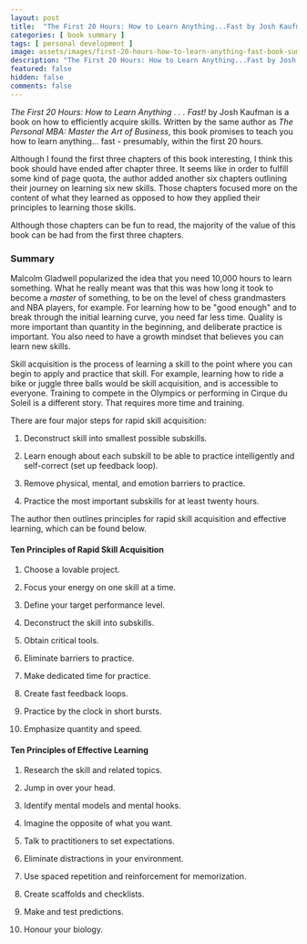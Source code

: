 ```yaml
---
layout: post
title:  "The First 20 Hours: How to Learn Anything...Fast by Josh Kaufman Book Summary"
categories: [ book summary ]
tags: [ personal development ]
image: assets/images/first-20-hours-how-to-learn-anything-fast-book-summary.png
description: "The First 20 Hours: How to Learn Anything...Fast by Josh Kaufman Book Summary"
featured: false
hidden: false
comments: false
---
```


*The First 20 Hours: How to Learn Anything . . . Fast!* by Josh Kaufman is a book on how to efficiently acquire skills. Written by the same author as *The Personal MBA: Master the Art of Business*, this book promises to teach you how to learn anything... fast - presumably, within the first 20 hours.

Although I found the first three chapters of this book interesting, I think this book should have ended after chapter three. It seems like in order to fulfill some kind of page quota, the author added another six chapters outlining their journey on learning six new skills. Those chapters focused more on the content of what they learned as opposed to how they applied their principles to learning those skills.

Although those chapters can be fun to read, the majority of the value of this book can be had from the first three chapters.

### Summary

Malcolm Gladwell popularized the idea that you need 10,000 hours to learn something. What he really meant was that this was how long it took to become a *master* of something, to be on the level of chess grandmasters and NBA players, for example. For learning how to be "good enough" and to break through the initial learning curve, you need far less time. Quality is more important than quantity in the beginning, and deliberate practice is important. You also need to have a growth mindset that believes you can learn new skills.

Skill acquisition is the process of learning a skill to the point where you can begin to apply and practice that skill. For example, learning how to ride a bike or juggle three balls would be skill acquisition, and is accessible to everyone. Training to compete in the Olympics or performing in Cirque du Soleil is a different story. That requires more time and training.

There are four major steps for rapid skill acquisition:

1. Deconstruct skill into smallest possible subskills.

2. Learn enough about each subskill to be able to practice intelligently and self-correct (set up feedback loop).

3. Remove physical, mental, and emotion barriers to practice.

4. Practice the most important subskills for at least twenty hours.

The author then outlines principles for rapid skill acquisition and effective learning, which can be found below.

#### Ten Principles of Rapid Skill Acquisition

1. Choose a lovable project.

2. Focus your energy on one skill at a time.

3. Define your target performance level.

4. Deconstruct the skill into subskills.

5. Obtain critical tools.

6. Eliminate barriers to practice.

7. Make dedicated time for practice.

8. Create fast feedback loops.

9. Practice by the clock in short bursts.

10. Emphasize quantity and speed.

#### Ten Principles of Effective Learning

1. Research the skill and related topics.

2. Jump in over your head.

3. Identify mental models and mental hooks.

4. Imagine the opposite of what you want.

5. Talk to practitioners to set expectations.

6. Eliminate distractions in your environment.

7. Use spaced repetition and reinforcement for memorization.

8. Create scaffolds and checklists.

9. Make and test predictions.

10. Honour your biology.
